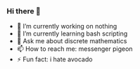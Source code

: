 ### Hi there 👋

- 🔭 I’m currently working on nothing
- 🌱 I’m currently learning bash scripting
- 💬 Ask me about discrete mathematics
- 📫 How to reach me: messenger pigeon
- ⚡ Fun fact: i hate avocado

